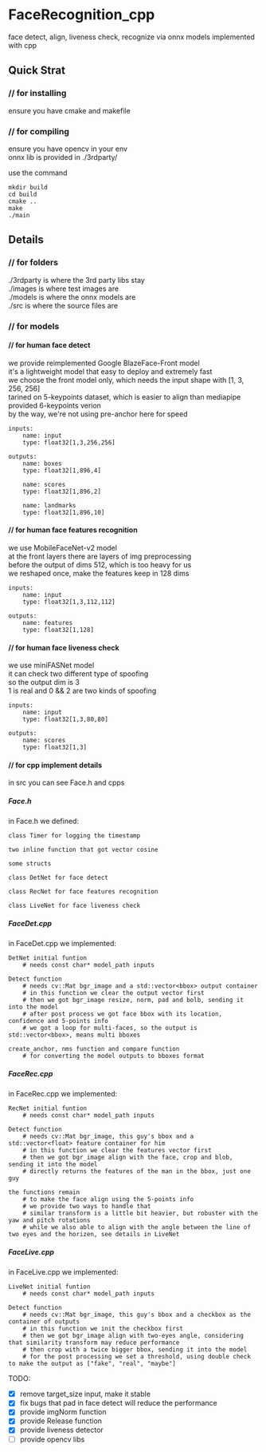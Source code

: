 # FaceRecognition_cpp
face detect, align, liveness check, recognize via onnx models implemented with cpp

## Quick Strat  
### // for installing  
ensure you have cmake and makefile  
### // for compiling  
ensure you have opencv in your env  
onnx lib is provided in ./3rdparty/  

use the command    
```
mkdir build  
cd build  
cmake ..  
make  
./main  
```

## Details
### // for folders  
./3rdparty is where the 3rd party libs stay  
./images is where test images are  
./models is where the onnx models are  
./src is where the source files are  

### // for models  
#### // for human face detect  
we provide reimplemented Google BlazeFace-Front model  
it's a lightweight model that easy to deploy and extremely fast  
we choose the front model only, which needs the input shape with [1, 3, 256, 256]  
tarined on 5-keypoints dataset, which is easier to align than mediapipe provided 6-keypoints verion  
by the way, we're not using pre-anchor here for speed  
```
inputs:  
    name: input  
    type: float32[1,3,256,256]  
    
outputs:  
    name: boxes  
    type: float32[1,896,4]  
 
    name: scores  
    type: float32[1,896,2]  
  
    name: landmarks  
    type: float32[1,896,10]  
```

#### // for human face features recognition  
we use MobileFaceNet-v2 model  
at the front layers there are layers of img preprocessing  
before the output of dims 512, which is too heavy for us  
we reshaped once, make the features keep in 128 dims  
```
inputs:  
    name: input  
    type: float32[1,3,112,112]  
    
outputs:  
    name: features  
    type: float32[1,128]  
```

#### // for human face liveness check  
we use miniFASNet model  
it can check two different type of spoofing  
so the output dim is 3  
1 is real and 0 && 2 are two kinds of spoofing  
```
inputs:  
    name: input  
    type: float32[1,3,80,80]  
    
outputs:  
    name: scores  
    type: float32[1,3]  
```
#### // for cpp implement details  
in src you can see Face.h and cpps  

##### Face.h  
in Face.h we defined:  

    class Timer for logging the timestamp  
    
    two inline function that got vector cosine  
    
    some structs  
    
    class DetNet for face detect  
    
    class RecNet for face features recognition  
    
    class LiveNet for face liveness check  

##### FaceDet.cpp
in FaceDet.cpp we implemented:  
```
DetNet initial funtion   
    # needs const char* model_path inputs  

Detect function  
    # needs cv::Mat bgr_image and a std::vector<bbox> output container  
    # in this function we clear the output vector first  
    # then we got bgr_image resize, norm, pad and bolb, sending it into the model  
    # after post process we got face bbox with its location, confidence and 5-points info  
    # we got a loop for multi-faces, so the output is std::vector<bbox>, means multi bboxes  
    
create_anchor, nms function and compare function  
    # for converting the model outputs to bboxes format  
```

##### FaceRec.cpp
in FaceRec.cpp we implemented:  
```
RecNet initial funtion   
    # needs const char* model_path inputs  

Detect function  
    # needs cv::Mat bgr_image, this guy's bbox and a std::vector<float> feature container for him  
    # in this function we clear the features vector first  
    # then we got bgr_image align with the face, crop and blob, sending it into the model  
    # directly returns the features of the man in the bbox, just one guy  
    
the functions remain  
    # to make the face align using the 5-points info  
    # we provide two ways to handle that  
    # similar transform is a little bit heavier, but robuster with the yaw and pitch rotations   
    # while we also able to align with the angle between the line of two eyes and the horizen, see details in LiveNet  
```

##### FaceLive.cpp
in FaceLive.cpp we implemented:  
```
LiveNet initial funtion   
    # needs const char* model_path inputs  

Detect function  
    # needs cv::Mat bgr_image, this guy's bbox and a checkbox as the container of outputs  
    # in this function we init the checkbox first  
    # then we got bgr_image align with two-eyes angle, considering that similarity transform may reduce performance  
    # then crop with a twice bigger bbox, sending it into the model  
    # for the post processing we set a threshold, using double check to make the output as ["fake", "real", "maybe"]  

```


TODO: 
- [x] remove target_size input, make it stable  
- [x] fix bugs that pad in face detect will reduce the performance   
- [x] provide imgNorm function  
- [x] provide Release function  
- [x] provide liveness detector  
- [ ] provide opencv libs
